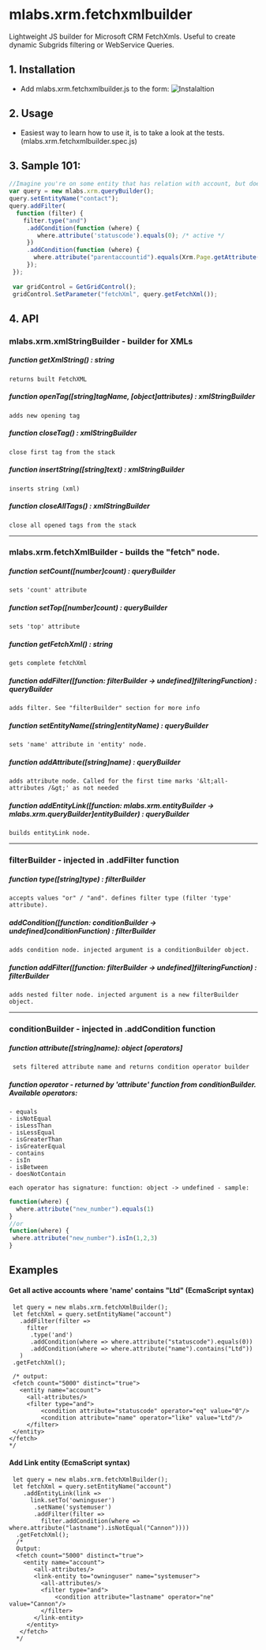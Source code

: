 # mlabs.xrm.fetchxmlbuilder

Lightweight JS builder for Microsoft CRM FetchXmls. Useful to create dynamic Subgrids filtering or WebService Queries.

## 1. Installation 
 - Add mlabs.xrm.fetchxmlbuilder.js to the form: 
  ![Instalaltion](http://i.imgur.com/yHGdfCA.png)

## 2. Usage 
 - Easiest way to learn how to use it, is to take a look at the tests. (mlabs.xrm.fetchxmlbuilder.spec.js)

## 3. Sample 101: 

```javascript
//Imagine you're on some entity that has relation with account, but doesn't have direct relation with contacts.
var query = new mlabs.xrm.queryBuilder();
query.setEntityName("contact");
query.addFilter(
  function (filter) {
    filter.type("and")
     .addCondition(function (where) { 
        where.attribute('statuscode').equals(0); /* active */ 
     })
     .addCondition(function (where) {
       where.attribute("parentaccountid").equals(Xrm.Page.getAttribute("new_relatedaccount")[0].id);
     });
 });
        
 var gridControl = GetGridControl(); 
 gridControl.SetParameter("fetchXml", query.getFetchXml());        
```

## 4. API

### mlabs.xrm.xmlStringBuilder - builder for XMLs 

##### function getXmlString() : string 
    returns built FetchXML
##### function openTag([string]tagName, [object]attributes) : xmlStringBuilder
    adds new opening tag
##### function closeTag() : xmlStringBuilder
    close first tag from the stack
##### function insertString([string]text) : xmlStringBuilder
    inserts string (xml)
##### function closeAllTags() : xmlStringBuilder 
    close all opened tags from the stack
--- 

### mlabs.xrm.fetchXmlBuilder - builds the "fetch" node.

##### function setCount([number]count) : queryBuilder 
    sets 'count' attribute
##### function setTop([number]count) : queryBuilder
    sets 'top' attribute
##### function getFetchXml() : string 
    gets complete fetchXml
##### function addFilter([function: filterBuilder -> undefined]filteringFunction) : queryBuilder 
    adds filter. See "filterBuilder" section for more info
##### function setEntityName([string]entityName) : queryBuilder
    sets 'name' attribute in 'entity' node.
##### function addAttribute([string]name) : queryBuilder 
    adds attribute node. Called for the first time marks '&lt;all-attributes /&gt;' as not needed
##### function addEntityLink([function: mlabs.xrm.entityBuilder -> mlabs.xrm.queryBuilder]entityBuilder) : queryBuilder
    builds entityLink node.
---  

### filterBuilder - injected in .addFilter function
  
##### function type([string]type) : filterBuilder 
    accepts values "or" / "and". defines filter type (filter 'type' attribute). 
##### addCondition([function: conditionBuilder -> undefined]conditionFunction) : filterBuilder 
    adds condition node. injected argument is a conditionBuilder object.
##### function addFilter([function: filterBuilder -> undefined]filteringFunction) : filterBuilder 
    adds nested filter node. injected argument is a new filterBuilder object.
   
---
### conditionBuilder - injected in .addCondition function
  
##### function attribute([string]name): object [operators]
     sets filtered attribute name and returns condition operator builder
    
##### function operator - returned by 'attribute' function from conditionBuilder. Available operators: 
  
    - equals
    - isNotEqual
    - isLessThan
    - isLessEqual
    - isGreaterThan
    - isGreaterEqual
    - contains
    - isIn
    - isBetween
    - doesNotContain
    
    each operator has signature: function: object -> undefined - sample: 
  ```javascript
  function(where) { 
    where.attribute("new_number").equals(1)     
  }
  //or   
  function(where) { 
   where.attribute("new_number").isIn(1,2,3)     
  }
  ```
## Examples

#### Get all active accounts where 'name' contains "Ltd" (EcmaScript syntax)
   ```ES6
    let query = new mlabs.xrm.fetchXmlBuilder(); 
    let fetchXml = query.setEntityName("account")
      .addFilter(filter => 
        filter
         .type('and')
         .addCondition(where => where.attribute("statuscode").equals(0))
         .addCondition(where => where.attribute("name").contains("Ltd"))
      )
    .getFetchXml();     
    
    /* output:
    <fetch count="5000" distinct="true">
      <entity name="account">
        <all-attributes/>
        <filter type="and">
            <condition attribute="statuscode" operator="eq" value="0"/>
            <condition attribute="name" operator="like" value="Ltd"/>
        </filter>
    </entity>
   </fetch>
   */ 
   ```
   
   
   
#### Add Link entity (EcmaScript syntax)
   ```ES6
    let query = new mlabs.xrm.fetchXmlBuilder(); 
    let fetchXml = query.setEntityName("account")
       .addEntityLink(link => 
         link.setTo('owninguser')
          .setName('systemuser')
          .addFilter(filter => 
            filter.addCondition(where => where.attribute("lastname").isNotEqual("Cannon"))))
     .getFetchXml();
     /*
     Output: 
     <fetch count="5000" distinct="true">
       <entity name="account">
          <all-attributes/>
          <link-entity to="owninguser" name="systemuser">
            <all-attributes/>
            <filter type="and">
                <condition attribute="lastname" operator="ne" value="Cannon"/>
            </filter>
          </link-entity>
        </entity>
      </fetch>
     */
   ```
